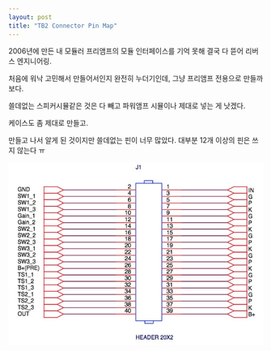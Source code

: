 ```yaml
---
layout: post
title: "TB2 Connector Pin Map"
---
```



2006년에 만든 내 모듈러 프리앰프의 모듈 인터페이스를 기억 못해 결국 다 뜯어 리버스 엔지니어링.




처음에 워낙 고민해서 만들어서인지 완전히 누더기인데, 그냥 프리앰프 전용으로 만들까보다.




쓸데없는 스피커시뮬같은 것은 다 빼고 파워앰프 시뮬이나 제대로 넣는 게 낫겠다.




케이스도 좀 제대로 만들고.




만들고 나서 알게 된 것이지만 쓸데없는 핀이 너무 많았다. 대부분 12개 이상의 핀은 쓰지 않는다 ㅠ









![image](/assets/images/d79fb1e2d8cad638d95f8a1bc9aba609.jpg)





